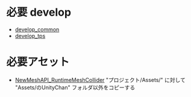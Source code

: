 # 必要 develop
- [develop_common](https://github.com/msasaki-jyobi/_develop_common)
- [develop_tps](https://github.com/msasaki-jyobi/_develop_tps)
# 必要アセット
- [NewMeshAPI_RuntimeMeshCollider](https://github.com/unagiHuman/NewMeshAPI_RuntimeMeshCollider/tree/main)
  "プロジェクト/Assets/" に対して "Assets/のUnityChan" フォルダ以外をコピーする
